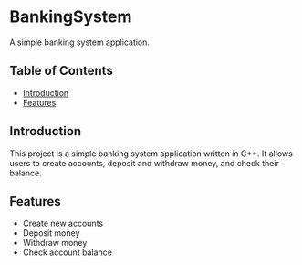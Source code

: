 # BankingSystem

A simple banking system application.

## Table of Contents
- [Introduction](#introduction)
- [Features](#features)


## Introduction
This project is a simple banking system application written in C++. It allows users to create accounts, deposit and withdraw money, and check their balance.

## Features
- Create new accounts
- Deposit money
- Withdraw money
- Check account balance




